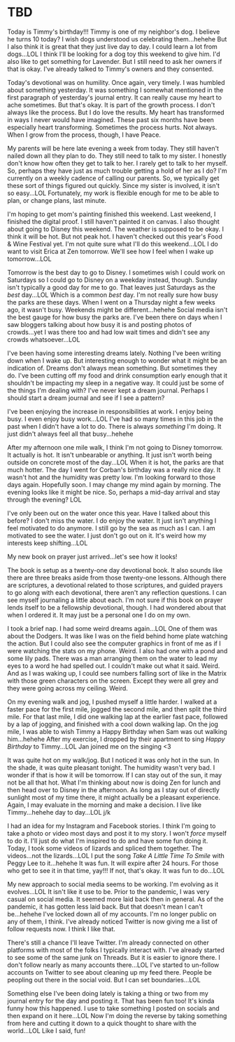 # TBD

Today is Timmy's birthday!!! Timmy is one of my neighbor's dog. I believe he turns 10 today? I wish dogs understood us celebrating them...hehehe But I also think it is great that they just live day to day. I could learn a lot from dogs...LOL I think I'll be looking for a dog toy this weekend to give him. I'd also like to get something for Lavender. But I still need to ask her owners if that is okay. I've already talked to Timmy's owners and they consented.

Today's devotional was on humility. Once again, very timely. I was humbled about something yesterday. It was something I somewhat mentioned in the first paragraph of yesterday's journal entry. It can really cause my heart to ache sometimes. But that's okay. It is part of the growth process. I don't always like the process. But I do love the results. My heart has transformed in ways I never would have imagined. These past six months have been especially heart transforming. Sometimes the process hurts. Not always. When I grow from the process, though, I have Peace.

My parents will be here late evening a week from today. They still haven't nailed down all they plan to do. They still need to talk to my sister. I honestly don't know how often they get to talk to her. I rarely get to talk to her myself. So, perhaps they have just as much trouble getting a hold of her as I do? I'm currently on a weekly cadence of calling our parents. So, we typically get these sort of things figured out quickly. Since my sister is involved, it isn't so easy...LOL Fortunately, my work is flexible enough for me to be able to plan, or change plans, last minute.

I'm hoping to get mom's painting finished this weekend. Last weekend, I finished the digital proof. I still haven't painted it on canvas. I also thought about going to Disney this weekend. The weather is supposed to be okay. I think it will be hot. But not peak hot. I haven't checked out this year's Food & Wine Festival yet. I'm not quite sure what I'll do this weekend...LOL I do want to visit Erica at Zen tomorrow. We'll see how I feel when I wake up tomorrow...LOL

Tomorrow is the best day to go to Disney. I sometimes wish I could work on Saturdays so I could go to Disney on a weekday instead, though. Sunday isn't typically a good day for me to go. That leaves just Saturdays as the *best* day...LOL Which is a common *best* day. I'm not really sure how busy the parks are these days. When I went on a Thursday night a few weeks ago, it wasn't busy. Weekends might be different...hehehe Social media isn't the best gauge for how busy the parks are. I've been there on days when I saw bloggers talking about how busy it is and posting photos of crowds...yet I was there too and had low wait times and didn't see any crowds whatsoever...LOL

I've been having some interesting dreams lately. Nothing I've been writing down when I wake up. But interesting enough to wonder what it might be an indication of. Dreams don't always mean something. But sometimes they do. I've been cutting off my food and drink consumption early enough that it shouldn't be impacting my sleep in a negative way. It could just be some of the things I'm dealing with? I've never kept a dream journal. Perhaps I should start a dream journal and see if I see a pattern?

I've been enjoying the increase in responsibilities at work. I enjoy being busy. I even enjoy busy work...LOL I've had so many times in this job in the past when I didn't have a lot to do. There is always *something* I'm doing. It just didn't always feel all that busy...hehehe

After my afternoon one mile walk, I think I'm not going to Disney tomorrow. It actually is hot. It isn't unbearable or anything. It just isn't worth being outside on concrete most of the day...LOL When it is hot, the parks are that much hotter. The day I went for Corban's birthday was a really nice day. It wasn't hot and the humidity was pretty low. I'm looking forward to those days again. Hopefully soon. I may change my mind again by morning. The evening looks like it might be nice. So, perhaps a mid-day arrival and stay through the evening? LOL

I've only been out on the water once this year. Have I talked about this before? I don't miss the water. I do enjoy the water. It just isn't anything I feel motivated to do anymore. I still go by the sea as much as I can. I am motivated to see the water. I just don't go out on it. It's weird how my interests keep shifting...LOL

My new book on prayer just arrived...let's see how it looks!

The book is setup as a twenty-one day devotional book. It also sounds like there are three breaks aside from those twenty-one lessons. Although there are scriptures, a devotional related to those scriptures, and guided prayers to go along with each devotional, there aren't any reflection questions. I can see myself journaling a little about each. I'm not sure if this book on prayer lends itself to be a fellowship devotional, though. I had wondered about that when I ordered it. It may just be a personal one I do on my own.

I took a brief nap. I had some weird dreams again...LOL One of them was about the Dodgers. It was like I was on the field behind home plate watching the action. But I could also see the computer graphics in front of me as if I were watching the stats on my phone. Weird. I also had one with a pond and some lily pads. There was a man arranging them on the water to lead my eyes to a word he had spelled out. I couldn't make out what it said. Weird. And as I was waking up, I could see numbers falling sort of like in the Matrix with those green characters on the screen. Except they were all grey and they were going across my ceiling. Weird.

On my evening walk and jog, I pushed myself a little harder. I walked at a faster pace for the first mile, jogged the second mile, and then split the third mile. For that last mile, I did one walking lap at the earlier fast pace, followed by a lap of jogging, and finished with a cool down walking lap. On the jog mile, I was able to wish Timmy a Happy Birthday when Sam was out walking him...hehehe After my exercise, I dropped by their apartment to sing *Happy Birthday* to Timmy...LOL Jan joined me on the singing <3

It was quite hot on my walk/jog. But I noticed it was only hot in the sun. In the shade, it was quite pleasant tonight. The humidity wasn't very bad. I wonder if that is how it will be tomorrow. If I can stay out of the sun, it may not be all that hot. What I'm thinking about now is doing Zen for lunch and then head over to Disney in the afternoon. As long as I stay out of directly sunlight most of my time there, it might actually be a pleasant experience. Again, I may evaluate in the morning and make a decision. I live like Timmy...hehehe day to day...LOL j/k

I had an idea for my Instagram and Facebook stories. I think I'm going to take a photo or video most days and post it to my story. I won't *force* myself to do it. I'll just do what I'm inspired to do and have some fun doing it. Today, I took some videos of lizards and spliced them together. The videos...not the lizards...LOL I put the song *Take A Little Time To Smile* with Peggy Lee to it...hehehe It was fun. It will expire after 24 hours. For those who get to see it in that time, yay!!! If not, that's okay. It was fun to do...LOL

My new approach to social media seems to be working. I'm evolving as it evolves...LOL It isn't like it use to be. Prior to the pandemic, I was very casual on social media. It seemed more laid back then in general. As of the pandemic, it has gotten less laid back. But that doesn't mean I can't be...hehehe I've locked down all of my accounts. I'm no longer public on any of them, I think. I've already noticed Twitter is now giving me a list of follow requests now. I think I like that.

There's still a chance I'll leave Twitter. I'm already connected on other platforms with most of the folks I typically interact with. I've already started to see some of the same junk on Threads. But it is easier to ignore there. I don't follow nearly as many accounts there...LOL I've started to un-follow accounts on Twitter to see about cleaning up my feed there. People be peopling out there in the social void. But I can set boundaries...LOL

Something else I've been doing lately is taking a thing or two from my journal entry for the day and posting it. That has been fun too! It's kinda funny how this happened. I use to take something I posted on socials and then expand on it here...LOL Now I'm doing the reverse by taking something from here and cutting it down to a quick thought to share with the world...LOL Like I said, fun!

